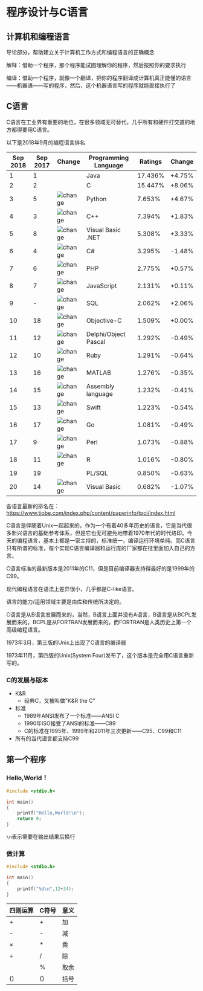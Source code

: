 # 程序设计与C语言

## 计算机和编程语言

导论部分，帮助建立关于计算机工作方式和编程语言的正确概念

解释：借助⼀个程序，那个程序能试图理解你的程序，然后按照你的要求执⾏

编译：借助⼀个程序，就像⼀个翻译，把你的程序翻译成计算机真正能懂的语⾔——机器语——写的程序，然后，这个机器语⾔写的程序就能直接执⾏了

## C语言

C语言在工业界有重要的地位，在很多领域无可替代，几乎所有和硬件打交道的地方都得要用C语言。

以下是2018年9月的编程语言排名

| Sep 2018 | Sep 2017 | Change                                               | Programming Language | Ratings | Change |
| -------- | -------- | ---------------------------------------------------- | -------------------- | ------- | ------ |
| 1        | 1        |                                                      | Java                 | 17.436% | +4.75% |
| 2        | 2        |                                                      | C                    | 15.447% | +8.06% |
| 3        | 5        | ![change](https://www.tiobe.com/images/up.png)       | Python               | 7.653%  | +4.67% |
| 4        | 3        | ![change](https://www.tiobe.com/images/down.png)     | C++                  | 7.394%  | +1.83% |
| 5        | 8        | ![change](https://www.tiobe.com/images/up.png)       | Visual Basic .NET    | 5.308%  | +3.33% |
| 6        | 4        | ![change](https://www.tiobe.com/images/down.png)     | C#                   | 3.295%  | -1.48% |
| 7        | 6        | ![change](https://www.tiobe.com/images/down.png)     | PHP                  | 2.775%  | +0.57% |
| 8        | 7        | ![change](https://www.tiobe.com/images/down.png)     | JavaScript           | 2.131%  | +0.11% |
| 9        | -        | ![change](https://www.tiobe.com/images/upup.png)     | SQL                  | 2.062%  | +2.06% |
| 10       | 18       | ![change](https://www.tiobe.com/images/upup.png)     | Objective-C          | 1.509%  | +0.00% |
| 11       | 12       | ![change](https://www.tiobe.com/images/up.png)       | Delphi/Object Pascal | 1.292%  | -0.49% |
| 12       | 10       | ![change](https://www.tiobe.com/images/down.png)     | Ruby                 | 1.291%  | -0.64% |
| 13       | 16       | ![change](https://www.tiobe.com/images/up.png)       | MATLAB               | 1.276%  | -0.35% |
| 14       | 15       | ![change](https://www.tiobe.com/images/up.png)       | Assembly language    | 1.232%  | -0.41% |
| 15       | 13       | ![change](https://www.tiobe.com/images/down.png)     | Swift                | 1.223%  | -0.54% |
| 16       | 17       | ![change](https://www.tiobe.com/images/up.png)       | Go                   | 1.081%  | -0.49% |
| 17       | 9        | ![change](https://www.tiobe.com/images/downdown.png) | Perl                 | 1.073%  | -0.88% |
| 18       | 11       | ![change](https://www.tiobe.com/images/downdown.png) | R                    | 1.016%  | -0.80% |
| 19       | 19       |                                                      | PL/SQL               | 0.850%  | -0.63% |
| 20       | 14       | ![change](https://www.tiobe.com/images/downdown.png) | Visual Basic         | 0.682%  | -1.07% |

各语言最新的排名在：<https://www.tiobe.com/index.php/content/paperinfo/tpci/index.html> 

C语言是伴随着Unix一起起来的，作为一个有着40多年历史的语言，它是当代很多新兴语言的基础参考体系，但是它也无可避免地带着1970年代的时代烙印。今天的编程语言，基本上都是一家主持的，标准统一，编译运行环境单纯。而C语言只有所谓的标准，每个实现C语言编译器和运行库的厂家都在往里面加入自己的方言。

C语言标准的最新版本是2011年的C11，但是目前编译器支持得最好的是1999年的C99。

现代编程语言在语法上差异很小，几乎都是C-like语言。

语言的能力/适用领域主要是由库和传统所决定的。

C语言是从B语言发展而来的，当然，B语言上面并没有A语言，B语言是从BCPL发展而来的，BCPL是从FORTRAN发展而来的。而FORTRAN是人类历史上第一个高级编程语言。

1973年3月，第三版的Unix上出现了C语言的编译器

1973年11月，第四版的Unix(System Four)发布了，这个版本是完全用C语言重新写的。

### C的发展与版本

- K&R
  - 经典C，又被叫做"K&R the C"
- 标准
  - 1989年ANSI发布了一个标准——ANSI C
  - 1990年ISO接受了ANSI的标准——C89
  - C的标准在1995年、1999年和2011年三次更新——C95、C99和C11
- 所有的当代语言都支持C99

## 第一个程序

### Hello,World！

```c
#include <stdio.h>

int main()
{
    printf("Hello,World!\n");
    return 0;
}
```

`\n`表示需要在输出结果后换行

### 做计算

```c
#include <stdio.h>

int main()
{
	printf("%d\n",12+34);
}
```

| 四则运算 | C符号 | 意义 |
| -------- | ----- | ---- |
| +        | +     | 加   |
| -        | -     | 减   |
| ×        | *     | 乘   |
| ÷        | /     | 除   |
|          | %     | 取余 |
| ()       | ()    | 括号 |

